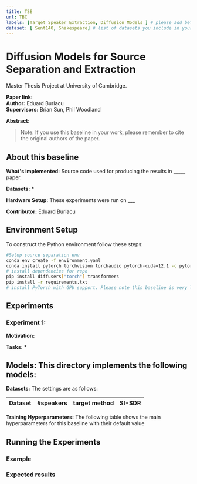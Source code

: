 ```yaml
---
title: TSE
url: TBC
labels: [Target Speaker Extraction, Diffusion Models ] # please add between 4 and 10 single-word (maybe two-words) labels (e.g. "system heterogeneity", "image classification", "asynchronous", "weight sharing", "cross-silo")
dataset: [ Sent140, Shakespeare] # list of datasets you include in your baseline
---
```


# Diffusion Models for Source Separation and Extraction
Master Thesis Project at University of Cambridge. 

**Paper link:** \
**Author:** Eduard Burlacu \
**Supervisors:** Brian Sun, Phil Woodland

**Abstract:** 


> Note: If you use this baseline in your work, please remember to cite the original authors of the paper.

## About this baseline
**What's implemented:** Source code used for producing the results in _____ paper.

**Datasets:**
* 
 
**Hardware Setup:** These experiments were run on ___

**Contributor:** Eduard Burlacu

## Environment Setup

To construct the Python environment follow these steps:
```bash
#Setup source separation env
conda env create -f environment.yaml
conda install pytorch torchvision torchaudio pytorch-cuda=12.1 -c pytorch -c nvidia
# install dependencies for repo
pip install diffusers["torch"] transformers
pip install -r requirements.txt
# install PyTorch with GPU support. Please note this baseline is very lightweight so it can run fine on a CPU.
```

## Experiments
### Experiment 1:
**Motivation:** 

**Tasks:** 
* 

**Models:** This directory implements the following models:
- 

**Datasets:**  The settings are as follows:

| Dataset     | #speakers | target method | SI-SDR |
|:------------|:---------:|:-------------:|:------:|



**Training Hyperparameters:**
The following table shows the main hyperparameters for this baseline with their default value

## Running the Experiments
### Example


### Expected results


